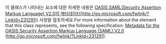 <span data-ttu-id="db7a3-101">이 클래스가 나타내는 요소에 대한 자세한 내용은 [OASIS SAML(Security Assertion Markup Language) V2.0의 메타데이터](https://go.microsoft.com/fwlink/?LinkId=231291)(http://go.microsoft.com/fwlink/?LinkId=231291)) 사양을 참조하세요.</span><span class="sxs-lookup"><span data-stu-id="db7a3-101">For more information about the element that this class represents, see the following specification: [Metadata for the OASIS Security Assertion Markup Language (SAML) V2.0](https://go.microsoft.com/fwlink/?LinkId=231291) (http://go.microsoft.com/fwlink/?LinkId=231291).</span></span>